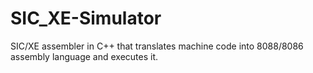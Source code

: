# SIC_XE-Simulator
 SIC/XE assembler in C++ that translates machine code into 8088/8086 assembly language and executes it. 
